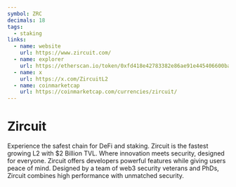 ```yaml
---
symbol: ZRC
decimals: 18
tags:
  - staking
links:
  - name: website
    url: https://www.zircuit.com/
  - name: explorer
    url: https://etherscan.io/token/0xfd418e42783382e86ae91e445406600ba144d162
  - name: x
    url: https://x.com/ZircuitL2
  - name: coinmarketcap
    url: https://coinmarketcap.com/currencies/zircuit/
---
```


# Zircuit

Experience the safest chain for DeFi and staking. Zircuit is the fastest growing L2 with $2 Billion TVL. Where innovation meets security, designed for everyone. Zircuit offers developers powerful features while giving users peace of mind. Designed by a team of web3 security veterans and PhDs, Zircuit combines high performance with unmatched security.
